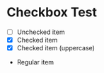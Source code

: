 # Checkbox Test

- [ ] Unchecked item
- [x] Checked item
- [X] Checked item (uppercase)
- Regular item 